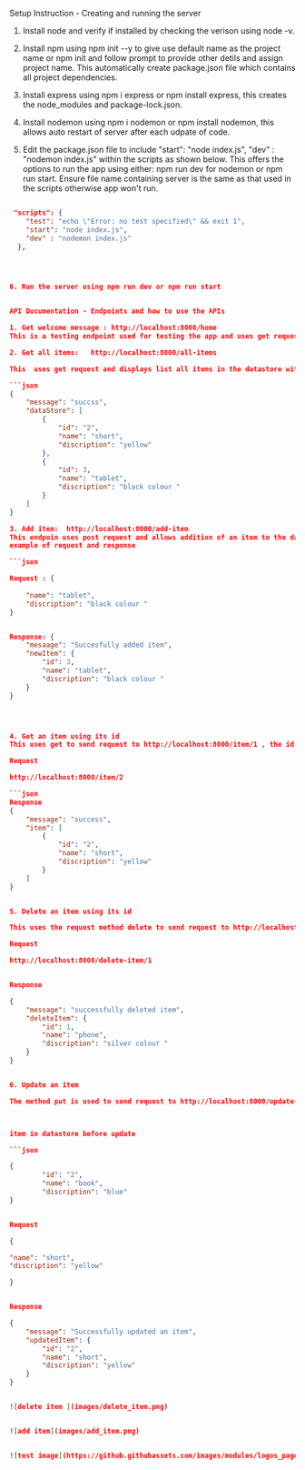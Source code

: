 Setup Instruction - Creating and running the server

1. Install node and verify if installed by checking the verison using node -v.

2. Install npm using npm init --y to give use default name as the project name or npm init and follow prompt to provide other detils and assign project name. This automatically create package.json file which contains all project dependencies.

3. Install express using npm i express or npm install express, this creates the node_modules and package-lock.json.

4. Install nodemon using npm i nodemon or npm install nodemon, this allows auto restart of server after each udpate of code.


5. Edit the package.json file  to include "start": "node index.js", "dev" : "nodemon index.js" within the scripts as shown below. This offers the options to run the app using either:  npm run dev for nodemon or npm run start. Ensure file name containing server is the same as that used in the scripts otherwise app won't run.

```json 

 "scripts": {
    "test": "echo \"Error: no test specified\" && exit 1",
    "start": "node index.js",
    "dev" : "nodemon index.js"
  },




6. Run the server using npm run dev or npm run start


API Ducumentation - Endpoints and how to use the APIs

1. Get welcome message : http://localhost:8000/home
This is a testing endpoint used for testing the app and uses get request to get the message 'Hello World'

2. Get all items:   http://localhost:8000/all-items

This  uses get request and displays list all items in the datastore with success message and code (200) and corresponding , example of response

```json 
{
    "message": "succss",
    "dataStore": [
        {
            "id": "2",
            "name": "short",
            "discription": "yellow"
        },
        {
            "id": 3,
            "name": "tablet",
            "discription": "black colour "
        }
    ]
}

3. Add item:  http://localhost:8000/add-item
This endpoin uses post request and allows addition of an item to the datastore, the name and discription of the item must be provided while the item id is automatically assiigned upon submission of the request. Success message is received as well as the item added. If any required data is not provided , it raises error and displays the code 400 with error message.
example of request and response 

```json

Request : {
    
    "name": "tablet",
    "discription": "black colour "
}


Response: {
    "mesaage": "Succesfully added item",
    "newItem": {
        "id": 3,
        "name": "tablet",
        "discription": "black colour "
    }
}




4. Get an item using its id 
This uses get to send request to http://localhost:8000/item/1 , the id of the item is passed as param to the endpoint. It returns success message and code with the item with the given id but If an item id is not provided or item not in datastore, error message and code 400 is diaplayed. example of request and response is shown below;

Request 

http://localhost:8000/item/2 

```json 
Response
{
    "message": "success",
    "item": [
        {
            "id": "2",
            "name": "short",
            "discription": "yellow"
        }
    ]
}


5. Delete an item using its id 

This uses the request method delete to send request to http://localhost:8000/delete-item/1 with the id of the item which returns the item deleted and sucess message and code (200) if successful. If item is not found, an erron message and code is disaplayed. example 

Request

http://localhost:8000/delete-item/1


Response

{
    "message": "successfully deleted item",
    "deleteItem": {
        "id": 1,
        "name": "phone",
        "discription": "silver colour "
    }
}


6. Update an item

The method put is used to send request to http://localhost:8000/update-item/2, with the id of the item to be updated. This updates the item in the datastore with the provided value(s) and display success message with code 200  and returns the item updated if successfull. Otherwise, sends error message and the code 400. 



item in datastore before update

```json 

{
        "id": "2",
        "name": "book",
        "discription": "blue"
}


Request 

{

"name": "short",
"discription": "yellow"

}


Response

{
    "message": "Successfully updated an item",
    "updatedItem": {
        "id": "2",
        "name": "short",
        "discription": "yellow"
    }
}


![delete item ](images/delete_item.png)


![add item](images/add_item.png)


![test image](https://github.githubassets.com/images/modules/logos_page/GitHub-Mark.png)
